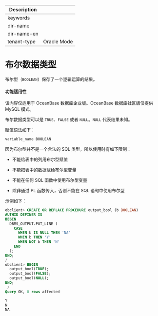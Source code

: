 | Description   |                 |
|---------------|-----------------|
| keywords      |                 |
| dir-name      |                 |
| dir-name-en   |                 |
| tenant-type   | Oracle Mode     |

# 布尔数据类型 

布尔型（`BOOLEAN`）保存了一个逻辑运算的结果。


  <main id="notice" >
    <h4>功能适用性</h4>
    <p>该内容仅适用于 OceanBase 数据库企业版。OceanBase 数据库社区版仅提供 MySQL 模式。</p>
  </main>


布尔数据类型可以是 `TRUE`、`FALSE` 或者 `NULL`。`NULL` 代表结果未知。

赋值语法如下：

```javascript
variable_name BOOLEAN
```



因为布尔型并不是一个合法的 SQL 类型，所以使用时有如下限制：

* 不能给表中的列用布尔型赋值

  

* 不能把表中的数据赋给布尔型变量

  

* 不能在任何 SQL 函数中使用布尔型变量

  

* 除非通过 PL 函数传入，否则不能在 SQL 语句中使用布尔型

  




示例如下：

```sql
obclient> CREATE OR REPLACE PROCEDURE output_bool (b BOOLEAN)
AUTHID DEFINER IS
BEGIN
  DBMS_OUTPUT.PUT_LINE (
    CASE 
      WHEN b IS NULL THEN 'NA'
      WHEN b THEN 'Y'
      WHEN NOT b THEN 'N'
    END
  );
END;
/
obclient> BEGIN
  output_bool(TRUE);
  output_bool(FALSE);
  output_bool(NULL);
END;
 /
Query OK, 0 rows affected 

Y
N
NA                       
```


